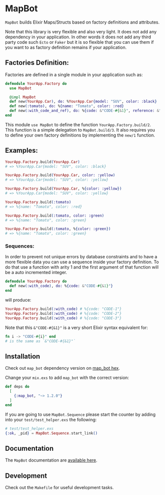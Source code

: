 # MapBot

`MapBot` builds Elixir Maps/Structs based on factory definitions and attributes.

Note that this library is very flexible and also very light. It does not add any dependency in your application. In other words it does not add any third party code such `Ecto` or `Faker` but it is so flexible that you can use them if you want to as factory definition remains if your application.

## Factories Definition:

Factories are defined in a single module in your application such as:

```elixir
defmodule YourApp.Factory do
  use MapBot

  @impl MapBot
  def new(YourApp.Car), do: %YourApp.Car{model: "SUV", color: :black}
  def new(:tomato), do: %{name: "Tomato", color: :red}
  def new(:with_code_and_ref), do: %{code: &"CODE-#{&1}", reference: &"REF-#{&1}"}
end
```

This module `use MapBot` to define the function `YourApp.Factory.build/2`. This function is a simple delegation to `MapBot.build/3`. It also requires you to define your own factory definitions by implementing the `new/1` function.

## Examples:

```elixir
YourApp.Factory.build(YourApp.Car)
# => %YourApp.Car{model: "SUV", color: :black}

YourApp.Factory.build(YourApp.Car, color: :yellow)
# => %YourApp.Car{model: "SUV", color: :yellow}

YourApp.Factory.build(YourApp.Car, %{color: :yellow})
# => %YourApp.Car{model: "SUV", color: :yellow}

YourApp.Factory.build(:tomato)
# => %{name: "Tomato", color: :red}

YourApp.Factory.build(:tomato, color: :green)
# => %{name: "Tomato", color: :green}

YourApp.Factory.build(:tomato, %{color: :green})
# => %{name: "Tomato", color: :green}
```

### Sequences:

In order to prevent not unique errors by database constraints and to have a more flexible data you can use a sequence inside your factory definition. To do that use a function with arity 1 and the first argument of that function will be a auto incremented integer.

```elixir
defmodule YourApp.Factory do
  def new(:with_code), do: %{code: &"CODE-#{&1}"}
end
```

will produce:

```elixir
YourApp.Factory.build(:with_code) # %{code: "CODE-1"}
YourApp.Factory.build(:with_code) # %{code: "CODE-2"}
YourApp.Factory.build(:with_code) # %{code: "CODE-3"}
```

Note that this `&"CODE-#{&1}"` is a very short Elixir syntax equivalent for:

```elixir
fn i -> "CODE-#{i}" end
# is the same as `&"CODE-#{&1}"`
```

## Installation

Check out `map_bot` dependency version on [map_bot hex](https://hex.pm/packages/map_bot).

Change your `mix.exs` to add `map_bot` with the correct version:

```elixir
def deps do
  [
    {:map_bot, "~> 1.2.0"}
  ]
end
```

If you are going to use `MapBot.Sequence` please start the counter by adding into your `test/test_helper.exs` the following:

```elixir
# test/test_helper.exs
{:ok, _pid} = MapBot.Sequence.start_link()
```

## Documentation

The `MapBot` documentation are [available here](https://hexdocs.pm/map_bot/).

## Development

Check out the `Makefile` for useful development tasks.
